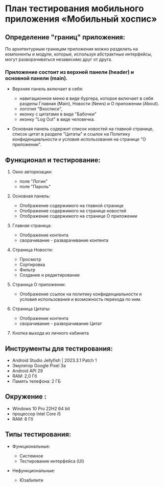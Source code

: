 # План тестирования мобильного приложения «Мобильный хоспис»

## Определение "границ" приложения:

По архитектурным границам приложения можно разделить на компоненты и модули,
которые, используя абстрактные интерфейсы, могут разворачиваться независимо друг от друга.

### Приложение состоит из верхней панели (header) и основной панели (main).

* Верхняя панель включает в себя:

  - навигационное меню в виде бургера, которое включает в себя разделы 
    Главная (Main), Новости (News) и О приложении (About).
  - логотип "Вхосписе",
  - иконку с цитатами в виде "Бабочки"
  - иконку "Log Out" в виде человечка.

* Основная панель содержит список новостей на главной странице,
список цитат в разделе "Цитаты" и ссылок на Политику конфиденциальности
и условия использования на странице "О приложении".

## Функционал и тестирование:

  1. Окно авторизации:

     - поле "Логин"
     - поле "Пароль"

  2. Основная панель:

     - Отображение содержимого на главной странице
     - Отображение содержимого на странице новостей
     - Отображение содержимого на странице О приложении

  3. Главная страница:

     - Отображение контента
     - сворачивание - разварачивание контента

  4. Страница Новости:

     - Просмотр
     - Cортировка
     - Фильтр
     - Создание и редактирование

  5. Страница О приложении:

     - Отображение ссылок на политику конфиденциальности и условия использования и возможность перехода по ним.

  6. Страница Цитаты:

     - Отображение контента
     - сворачивание - разворачивание Цитат

  7. Кнопка выхода из личного кабинета

## Инструменты для тестирования:

  - Android Studio Jellyfish | 2023.3.1 Patch 1
  - Эмулятор Google Pixel 3a
  - Android API 29
  - RAM: 2,0 Гб
  - Память телефона: 2 ГБ

## Окружение :

  - Windows 10 Pro 22H2 64 bit
  - процессор Intel Core i5
  - RAM: 8 Гб


## Типы тестирования:

* Функциональные:

  - Системное
  - Тестирование интерфейса (UI)


* Нефункциональные:

  - Юзабилити

